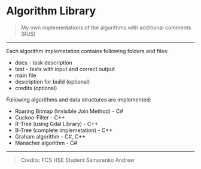 # **Algorithm Library**
> My own implementations of the algorithms with additional comments (RUS)
***
Each algorithm implemetation contains following folders and files:
* docs - task description
* test - tests with input and correct output
* main file
* description for build (optional)
* credits (optional)

Following algorithms and data structures are implemented:
* Roaring Bitmap (Invisible Join Method) - C#
* Cuckoo-Filter - C++
* R-Tree (using Gdal Library) - C++
* B-Tree (complete implemetation) - C++
* Graham algorithm - C#, C++
* Manacher algorithm - C#

***
> Credits: FCS HSE Student Samarenko Andrew
